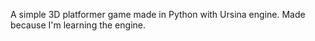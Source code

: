 A simple 3D platformer game made in Python with Ursina engine. Made because I'm learning the engine.
